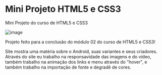 # Mini Projeto HTML5 e CSS3
 Mini Projeto do curso de HTML5 e CSS3

![image](https://github.com/user-attachments/assets/b8ded9ca-58db-4b3b-a814-5243f2eaf1d5)

Projeto feito para a conclusão do módulo 02 do curso de HTML5 e CSS3!

Site mostra uma matéria sobre o Android, suas variantes e seus criadores. Através do site eu trabalho na responsavidade das imagens e do vídeo,
também trabalho na animação dos links e menu através do "hover", e também trabalho na importação de fonte e degradê de cores.
